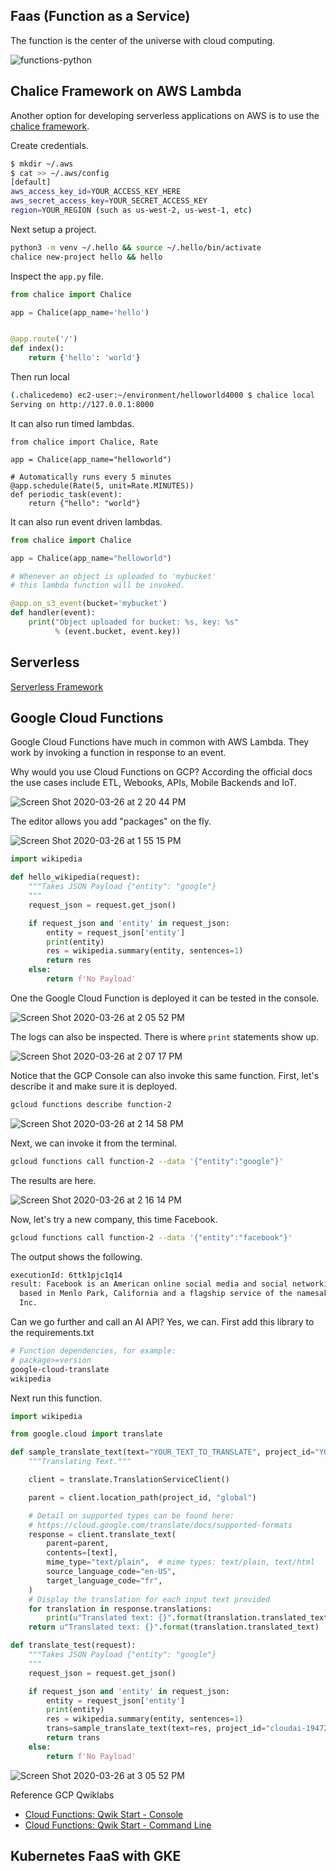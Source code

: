 ## Faas (Function as a Service)

The function is the center of the universe with cloud computing.

![functions-python](https://user-images.githubusercontent.com/58792/77485388-682da300-6e03-11ea-9474-f83d5af41a79.jpg)




## Chalice Framework on AWS Lambda

Another option for developing serverless applications on AWS is to use the [chalice framework](https://github.com/aws/chalice).

Create credentials.

```bash
$ mkdir ~/.aws
$ cat >> ~/.aws/config
[default]
aws_access_key_id=YOUR_ACCESS_KEY_HERE
aws_secret_access_key=YOUR_SECRET_ACCESS_KEY
region=YOUR_REGION (such as us-west-2, us-west-1, etc)
```

Next setup a project.

```bash
python3 -m venv ~/.hello && source ~/.hello/bin/activate
chalice new-project hello && hello
```

Inspect the `app.py` file.

```python
from chalice import Chalice

app = Chalice(app_name='hello')


@app.route('/')
def index():
    return {'hello': 'world'}
```

Then run local

```bash
(.chalicedemo) ec2-user:~/environment/helloworld4000 $ chalice local
Serving on http://127.0.0.1:8000
```

It can also run timed lambdas.

```
from chalice import Chalice, Rate

app = Chalice(app_name="helloworld")

# Automatically runs every 5 minutes
@app.schedule(Rate(5, unit=Rate.MINUTES))
def periodic_task(event):
    return {"hello": "world"}
```

It can also run event driven lambdas.

```python
from chalice import Chalice

app = Chalice(app_name="helloworld")

# Whenever an object is uploaded to 'mybucket'
# this lambda function will be invoked.

@app.on_s3_event(bucket='mybucket')
def handler(event):
    print("Object uploaded for bucket: %s, key: %s"
          % (event.bucket, event.key))

```

## Serverless


[Serverless Framework](https://serverless.com/framework/docs/getting-started/)

## Google Cloud Functions

Google Cloud Functions have much in common with AWS Lambda.  They work by invoking a function in response to an event.


Why would you use Cloud Functions on GCP?  According the official docs the use cases include ETL, Webooks, APIs, Mobile Backends and IoT.

![Screen Shot 2020-03-26 at 2 20 44 PM](https://user-images.githubusercontent.com/58792/77682254-02f5c100-6f6d-11ea-9483-3676f63402ac.png)


The editor allows you add "packages" on the fly.

![Screen Shot 2020-03-26 at 1 55 15 PM](https://user-images.githubusercontent.com/58792/77679806-74337500-6f69-11ea-86b1-fabfa92c8286.png)

```python
import wikipedia

def hello_wikipedia(request):
    """Takes JSON Payload {"entity": "google"}
    """
    request_json = request.get_json()

    if request_json and 'entity' in request_json:
        entity = request_json['entity']
        print(entity)
        res = wikipedia.summary(entity, sentences=1)
        return res
    else:
        return f'No Payload'
```

One the Google Cloud Function is deployed it can be tested in the console.

![Screen Shot 2020-03-26 at 2 05 52 PM](https://user-images.githubusercontent.com/58792/77680910-fcfee080-6f6a-11ea-8873-1550b7a119df.png)

The logs can also be inspected.  There is where `print` statements show up.

![Screen Shot 2020-03-26 at 2 07 17 PM](https://user-images.githubusercontent.com/58792/77681061-2fa8d900-6f6b-11ea-8475-7a40aa459769.png)


Notice that the GCP Console can also invoke this same function.  First, let's describe it and make sure it is deployed.

```bash
gcloud functions describe function-2
```

![Screen Shot 2020-03-26 at 2 14 58 PM](https://user-images.githubusercontent.com/58792/77681737-3257fe00-6f6c-11ea-9c79-c01938c2a9b4.png)

Next, we can invoke it from the terminal.

```bash
gcloud functions call function-2 --data '{"entity":"google"}'
```

The results are here.

![Screen Shot 2020-03-26 at 2 16 14 PM](https://user-images.githubusercontent.com/58792/77681952-81059800-6f6c-11ea-9e67-26c18e835f1c.png)

Now, let's try a new company, this time Facebook.

```bash
gcloud functions call function-2 --data '{"entity":"facebook"}'
```

The output shows the following.

```bash
executionId: 6ttk1pjc1q14
result: Facebook is an American online social media and social networking service
  based in Menlo Park, California and a flagship service of the namesake company Facebook,
  Inc.
```

Can we go further and call an AI API?  Yes, we can.
First add this library to the requirements.txt

```bash
# Function dependencies, for example:
# package>=version
google-cloud-translate
wikipedia
```

Next run this function.


```python
import wikipedia

from google.cloud import translate

def sample_translate_text(text="YOUR_TEXT_TO_TRANSLATE", project_id="YOUR_PROJECT_ID"):
    """Translating Text."""

    client = translate.TranslationServiceClient()

    parent = client.location_path(project_id, "global")

    # Detail on supported types can be found here:
    # https://cloud.google.com/translate/docs/supported-formats
    response = client.translate_text(
        parent=parent,
        contents=[text],
        mime_type="text/plain",  # mime types: text/plain, text/html
        source_language_code="en-US",
        target_language_code="fr",
    )
    # Display the translation for each input text provided
    for translation in response.translations:
        print(u"Translated text: {}".format(translation.translated_text))
    return u"Translated text: {}".format(translation.translated_text)

def translate_test(request):
    """Takes JSON Payload {"entity": "google"}
    """
    request_json = request.get_json()

    if request_json and 'entity' in request_json:
        entity = request_json['entity']
        print(entity)
        res = wikipedia.summary(entity, sentences=1)
        trans=sample_translate_text(text=res, project_id="cloudai-194723")
        return trans
    else:
        return f'No Payload'
```

![Screen Shot 2020-03-26 at 3 05 52 PM](https://user-images.githubusercontent.com/58792/77686419-510dc300-6f73-11ea-830a-983dc2131f37.png)


Reference GCP Qwiklabs

* [Cloud Functions: Qwik Start - Console](https://www.qwiklabs.com/focuses/1763?catalog_rank=%7B%22rank%22%3A1%2C%22num_filters%22%3A0%2C%22has_search%22%3Atrue%7D&parent=catalog&search_id=4929264)
* [Cloud Functions: Qwik Start - Command Line](https://google.qwiklabs.com/focuses/916?parent=catalog)


## Kubernetes FaaS with GKE

